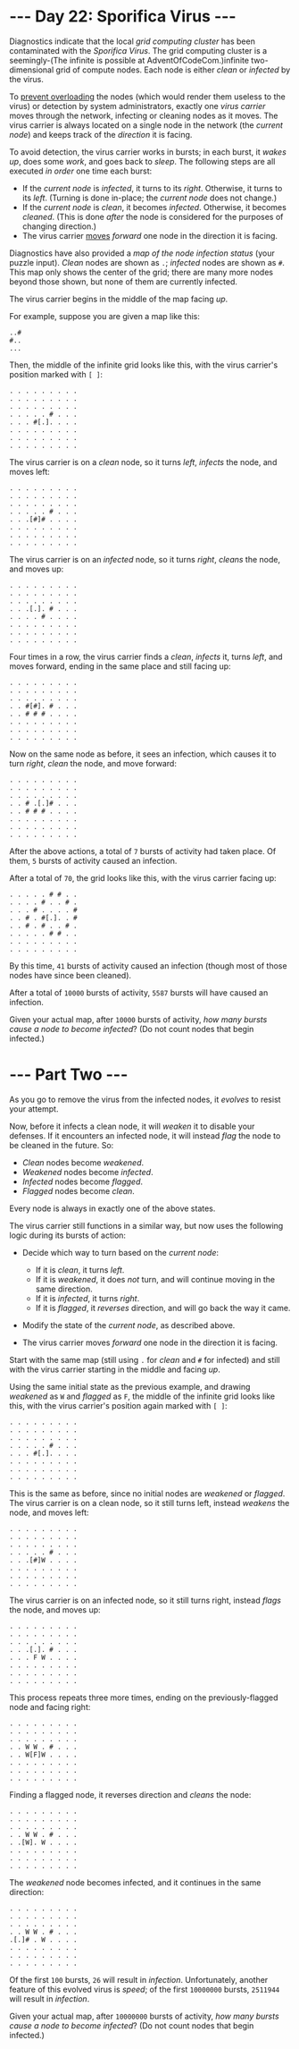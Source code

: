 ﻿# --- Day 22: Sporifica Virus ---

Diagnostics indicate that the local *grid computing cluster* has been contaminated with the *Sporifica Virus*. The grid computing cluster is a seemingly-(The infinite is possible at AdventOfCodeCom.)infinite two-dimensional grid of compute nodes.  Each node is either *clean* or *infected* by the virus.




To [prevent overloading](https://en.wikipedia.org/wiki/Morris_worm#The_mistake) the nodes (which would render them useless to the virus) or detection by system administrators, exactly one *virus carrier* moves through the network, infecting or cleaning nodes as it moves. The virus carrier is always located on a single node in the network (the *current node*) and keeps track of the *direction* it is facing.

To avoid detection, the virus carrier works in bursts; in each burst, it *wakes up*, does some *work*, and goes back to *sleep*. The following steps are all executed *in order* one time each burst:


* If the *current node* is *infected*, it turns to its *right*.  Otherwise, it turns to its *left*. (Turning is done in-place; the *current node* does not change.)
* If the *current node* is *clean*, it becomes *infected*.  Otherwise, it becomes *cleaned*. (This is done *after* the node is considered for the purposes of changing direction.)
* The virus carrier [moves](https://www.youtube.com/watch?v=2vj37yeQQHg) *forward* one node in the direction it is facing.


Diagnostics have also provided a *map of the node infection status* (your puzzle input).  *Clean* nodes are shown as ```.```; *infected* nodes are shown as ```#```.  This map only shows the center of the grid; there are many more nodes beyond those shown, but none of them are currently infected.

The virus carrier begins in the middle of the map facing *up*.

For example, suppose you are given a map like this:


```
..#
#..
...
```


Then, the middle of the infinite grid looks like this, with the virus carrier's position marked with ```[ ]```:


```
. . . . . . . . .
. . . . . . . . .
. . . . . . . . .
. . . . . # . . .
. . . #[.]. . . .
. . . . . . . . .
. . . . . . . . .
. . . . . . . . .
```


The virus carrier is on a *clean* node, so it turns *left*, *infects* the node, and moves left:


```
. . . . . . . . .
. . . . . . . . .
. . . . . . . . .
. . . . . # . . .
. . .[#]# . . . .
. . . . . . . . .
. . . . . . . . .
. . . . . . . . .
```


The virus carrier is on an *infected* node, so it turns *right*, *cleans* the node, and moves up:


```
. . . . . . . . .
. . . . . . . . .
. . . . . . . . .
. . .[.]. # . . .
. . . . # . . . .
. . . . . . . . .
. . . . . . . . .
. . . . . . . . .
```


Four times in a row, the virus carrier finds a *clean*, *infects* it, turns *left*, and moves forward, ending in the same place and still facing up:


```
. . . . . . . . .
. . . . . . . . .
. . . . . . . . .
. . #[#]. # . . .
. . # # # . . . .
. . . . . . . . .
. . . . . . . . .
. . . . . . . . .
```


Now on the same node as before, it sees an infection, which causes it to turn *right*, *clean* the node, and move forward:


```
. . . . . . . . .
. . . . . . . . .
. . . . . . . . .
. . # .[.]# . . .
. . # # # . . . .
. . . . . . . . .
. . . . . . . . .
. . . . . . . . .
```


After the above actions, a total of ```7``` bursts of activity had taken place. Of them, ```5``` bursts of activity caused an infection.

After a total of ```70```, the grid looks like this, with the virus carrier facing up:


```
. . . . . # # . .
. . . . # . . # .
. . . # . . . . #
. . # . #[.]. . #
. . # . # . . # .
. . . . . # # . .
. . . . . . . . .
. . . . . . . . .
```


By this time, ```41``` bursts of activity caused an infection (though most of those nodes have since been cleaned).

After a total of ```10000``` bursts of activity, ```5587``` bursts will have caused an infection.

Given your actual map, after ```10000``` bursts of activity, *how many bursts cause a node to become infected*? (Do not count nodes that begin infected.)

# --- Part Two ---

As you go to remove the virus from the infected nodes, it *evolves* to resist your attempt.

Now, before it infects a clean node, it will *weaken* it to disable your defenses. If it encounters an infected node, it will instead *flag* the node to be cleaned in the future.  So:


* *Clean* nodes become *weakened*.
* *Weakened* nodes become *infected*.
* *Infected* nodes become *flagged*.
* *Flagged* nodes become *clean*.


Every node is always in exactly one of the above states.

The virus carrier still functions in a similar way, but now uses the following logic during its bursts of action:


* Decide which way to turn based on the *current node*:
  
  * If it is *clean*, it turns *left*.
  * If it is *weakened*, it does *not* turn, and will continue moving in the same direction.
  * If it is *infected*, it turns *right*.
  * If it is *flagged*, it *reverses* direction, and will go back the way it came.
  

* Modify the state of the *current node*, as described above.
* The virus carrier moves *forward* one node in the direction it is facing.


Start with the same map (still using ```.``` for *clean* and ```#``` for infected) and still with the virus carrier starting in the middle and facing *up*.

Using the same initial state as the previous example, and drawing *weakened* as ```W``` and *flagged* as ```F```, the middle of the infinite grid looks like this, with the virus carrier's position again marked with ```[ ]```:


```
. . . . . . . . .
. . . . . . . . .
. . . . . . . . .
. . . . . # . . .
. . . #[.]. . . .
. . . . . . . . .
. . . . . . . . .
. . . . . . . . .
```


This is the same as before, since no initial nodes are *weakened* or *flagged*.  The virus carrier is on a clean node, so it still turns left, instead *weakens* the node, and moves left:


```
. . . . . . . . .
. . . . . . . . .
. . . . . . . . .
. . . . . # . . .
. . .[#]W . . . .
. . . . . . . . .
. . . . . . . . .
. . . . . . . . .
```


The virus carrier is on an infected node, so it still turns right, instead *flags* the node, and moves up:


```
. . . . . . . . .
. . . . . . . . .
. . . . . . . . .
. . .[.]. # . . .
. . . F W . . . .
. . . . . . . . .
. . . . . . . . .
. . . . . . . . .
```


This process repeats three more times, ending on the previously-flagged node and facing right:


```
. . . . . . . . .
. . . . . . . . .
. . . . . . . . .
. . W W . # . . .
. . W[F]W . . . .
. . . . . . . . .
. . . . . . . . .
. . . . . . . . .
```


Finding a flagged node, it reverses direction and *cleans* the node:


```
. . . . . . . . .
. . . . . . . . .
. . . . . . . . .
. . W W . # . . .
. .[W]. W . . . .
. . . . . . . . .
. . . . . . . . .
. . . . . . . . .
```


The *weakened* node becomes infected, and it continues in the same direction:


```
. . . . . . . . .
. . . . . . . . .
. . . . . . . . .
. . W W . # . . .
.[.]# . W . . . .
. . . . . . . . .
. . . . . . . . .
. . . . . . . . .
```


Of the first ```100``` bursts, ```26``` will result in *infection*. Unfortunately, another feature of this evolved virus is *speed*; of the first ```10000000``` bursts, ```2511944``` will result in *infection*.

Given your actual map, after ```10000000``` bursts of activity, *how many bursts cause a node to become infected*? (Do not count nodes that begin infected.)